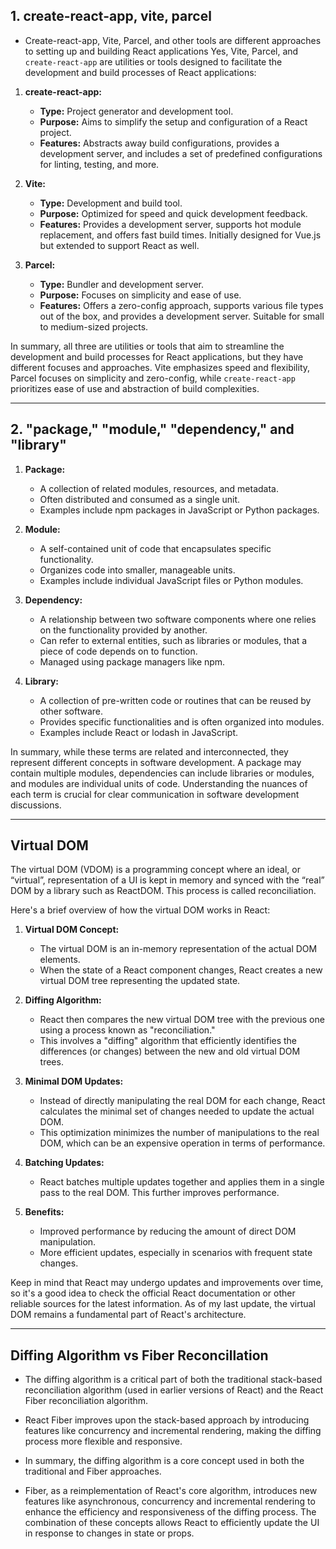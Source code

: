 ## 1. create-react-app, vite, parcel

- Create-react-app, Vite, Parcel, and other tools are different approaches to setting up and building React applications
Yes, Vite, Parcel, and `create-react-app` are utilities or tools designed to facilitate the development and build processes of React applications:

1. **create-react-app:**
   - **Type:** Project generator and development tool.
   - **Purpose:** Aims to simplify the setup and configuration of a React project.
   - **Features:** Abstracts away build configurations, provides a development server, and includes a set of predefined configurations for linting, testing, and more.

2. **Vite:**
   - **Type:** Development and build tool.
   - **Purpose:** Optimized for speed and quick development feedback.
   - **Features:** Provides a development server, supports hot module replacement, and offers fast build times. Initially designed for Vue.js but extended to support React as well.

3. **Parcel:**
   - **Type:** Bundler and development server.
   - **Purpose:** Focuses on simplicity and ease of use.
   - **Features:** Offers a zero-config approach, supports various file types out of the box, and provides a development server. Suitable for small to medium-sized projects.

In summary, all three are utilities or tools that aim to streamline the development and build processes for React applications, but they have different focuses and approaches. Vite emphasizes speed and flexibility, Parcel focuses on simplicity and zero-config, while `create-react-app` prioritizes ease of use and abstraction of build complexities.

---

## 2. "package," "module," "dependency," and "library" 

1. **Package:**
   - A collection of related modules, resources, and metadata.
   - Often distributed and consumed as a single unit.
   - Examples include npm packages in JavaScript or Python packages.

2. **Module:**
   - A self-contained unit of code that encapsulates specific functionality.
   - Organizes code into smaller, manageable units.
   - Examples include individual JavaScript files or Python modules.

3. **Dependency:**
   - A relationship between two software components where one relies on the functionality provided by another.
   - Can refer to external entities, such as libraries or modules, that a piece of code depends on to function.
   - Managed using package managers like npm.

4. **Library:**
   - A collection of pre-written code or routines that can be reused by other software.
   - Provides specific functionalities and is often organized into modules.
   - Examples include React or lodash in JavaScript.

In summary, while these terms are related and interconnected, they represent different concepts in software development. A package may contain multiple modules, dependencies can include libraries or modules, and modules are individual units of code. Understanding the nuances of each term is crucial for clear communication in software development discussions.


---


## Virtual DOM

The virtual DOM (VDOM) is a programming concept where an ideal, or “virtual”, representation of a UI is kept in memory and synced with the “real” DOM by a library such as ReactDOM. This process is called reconciliation.

Here's a brief overview of how the virtual DOM works in React:

1. **Virtual DOM Concept:**
   - The virtual DOM is an in-memory representation of the actual DOM elements.
   - When the state of a React component changes, React creates a new virtual DOM tree representing the updated state.

2. **Diffing Algorithm:**
   - React then compares the new virtual DOM tree with the previous one using a process known as "reconciliation."
   - This involves a "diffing" algorithm that efficiently identifies the differences (or changes) between the new and old virtual DOM trees.

3. **Minimal DOM Updates:**
   - Instead of directly manipulating the real DOM for each change, React calculates the minimal set of changes needed to update the actual DOM.
   - This optimization minimizes the number of manipulations to the real DOM, which can be an expensive operation in terms of performance.

4. **Batching Updates:**
   - React batches multiple updates together and applies them in a single pass to the real DOM. This further improves performance.

5. **Benefits:**
   - Improved performance by reducing the amount of direct DOM manipulation.
   - More efficient updates, especially in scenarios with frequent state changes.

Keep in mind that React may undergo updates and improvements over time, so it's a good idea to check the official React documentation or other reliable sources for the latest information. As of my last update, the virtual DOM remains a fundamental part of React's architecture.


---

## Diffing Algorithm vs Fiber Reconcillation

- The diffing algorithm is a critical part of both the traditional stack-based reconciliation algorithm (used in earlier versions of React) and the React Fiber reconciliation algorithm.
- React Fiber improves upon the stack-based approach by introducing features like concurrency and incremental rendering, making the diffing process more flexible and responsive.

- In summary, the diffing algorithm is a core concept used in both the traditional and Fiber approaches.
- Fiber, as a reimplementation of React's core algorithm, introduces new features like asynchronous, concurrency and incremental rendering to enhance the efficiency and responsiveness of the diffing process. The combination of these concepts allows React to efficiently update the UI in response to changes in state or props.
